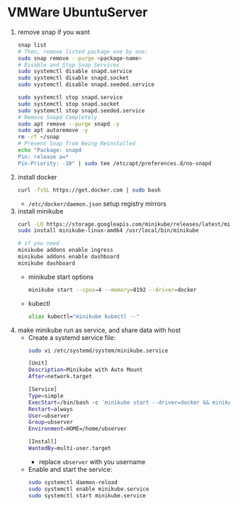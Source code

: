 # VMWare UbuntuServer

1. remove snap if you want
    ```bash
    snap list
    # Then, remove listed package one by one:
    sudo snap remove --purge <package-name>
    # Disable and Stop Snap Services
    sudo systemctl disable snapd.service
    sudo systemctl disable snapd.socket
    sudo systemctl disable snapd.seeded.service

    sudo systemctl stop snapd.service
    sudo systemctl stop snapd.socket
    sudo systemctl stop snapd.seeded.service
    # Remove Snapd Completely
    sudo apt remove --purge snapd -y
    sudo apt autoremove -y
    rm -rf ~/snap
    # Prevent Snap from Being Reinstalled
    echo "Package: snapd
    Pin: release a=*
    Pin-Priority: -10" | sudo tee /etc/apt/preferences.d/no-snapd
    ```
2. install docker
    ```bash
    curl -fsSL https://get.docker.com | sudo bash
    ```
    - `/etc/docker/daemon.json` setup registry mirrors
3. install minikube
    ```bash
    curl -LO https://storage.googleapis.com/minikube/releases/latest/minikube-linux-amd64
    sudo install minikube-linux-amd64 /usr/local/bin/minikube
    ```
    ```bash
    # if you need
    minikube addons enable ingress
    minikube addons enable dashboard
    minikube dashboard
    ```
    - minikube start options
        ```bash
        minikube start --cpus=4 --memory=8192 --driver=docker
        ```
    - kubectl
        ```bash
        alias kubectl="minikube kubectl --"
      ```
4. make minikube run as service, and share data with host
    - Create a systemd service file:
        ```bash
        sudo vi /etc/systemd/system/minikube.service
        ```
        ```bash
        [Unit]
        Description=Minikube with Auto Mount
        After=network.target

        [Service]
        Type=simple
        ExecStart=/bin/bash -c 'minikube start --driver=docker && minikube mount /mnt/hgfs/_DockerMntUbs:/mnt/data'
        Restart=always
        User=ubserver
        Group=ubserver
        Environment=HOME=/home/ubserver

        [Install]
        WantedBy=multi-user.target
        ```
        - replace `ubserver` with you username
    - Enable and start the service:
        ```bash
        sudo systemctl daemon-reload
        sudo systemctl enable minikube.service
        sudo systemctl start minikube.service
        ```
